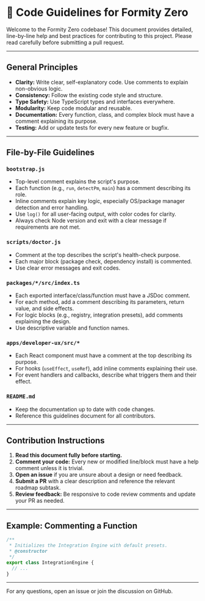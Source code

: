 # 📝 Code Guidelines for Formity Zero

Welcome to the Formity Zero codebase! This document provides detailed, line-by-line help and best practices for contributing to this project. Please read carefully before submitting a pull request.

---

## General Principles
- **Clarity:** Write clear, self-explanatory code. Use comments to explain non-obvious logic.
- **Consistency:** Follow the existing code style and structure.
- **Type Safety:** Use TypeScript types and interfaces everywhere.
- **Modularity:** Keep code modular and reusable.
- **Documentation:** Every function, class, and complex block must have a comment explaining its purpose.
- **Testing:** Add or update tests for every new feature or bugfix.

---

## File-by-File Guidelines

### `bootstrap.js`
- Top-level comment explains the script's purpose.
- Each function (e.g., `run`, `detectPm`, `main`) has a comment describing its role.
- Inline comments explain key logic, especially OS/package manager detection and error handling.
- Use `log()` for all user-facing output, with color codes for clarity.
- Always check Node version and exit with a clear message if requirements are not met.

### `scripts/doctor.js`
- Comment at the top describes the script's health-check purpose.
- Each major block (package check, dependency install) is commented.
- Use clear error messages and exit codes.

### `packages/*/src/index.ts`
- Each exported interface/class/function must have a JSDoc comment.
- For each method, add a comment describing its parameters, return value, and side effects.
- For logic blocks (e.g., registry, integration presets), add comments explaining the design.
- Use descriptive variable and function names.

### `apps/developer-ux/src/*`
- Each React component must have a comment at the top describing its purpose.
- For hooks (`useEffect`, `useRef`), add inline comments explaining their use.
- For event handlers and callbacks, describe what triggers them and their effect.

### `README.md`
- Keep the documentation up to date with code changes.
- Reference this guidelines document for all contributors.

---

## Contribution Instructions

1. **Read this document fully before starting.**
2. **Comment your code:** Every new or modified line/block must have a help comment unless it is trivial.
3. **Open an issue** if you are unsure about a design or need feedback.
4. **Submit a PR** with a clear description and reference the relevant roadmap subtask.
5. **Review feedback:** Be responsive to code review comments and update your PR as needed.

---

## Example: Commenting a Function

```ts
/**
 * Initializes the Integration Engine with default presets.
 * @constructor
 */
export class IntegrationEngine {
  // ...
}
```

---

For any questions, open an issue or join the discussion on GitHub. 